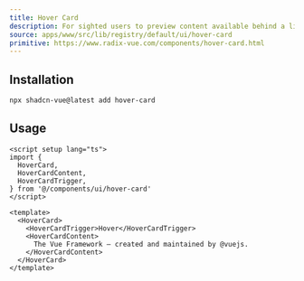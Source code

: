 ```yaml
---
title: Hover Card
description: For sighted users to preview content available behind a link.
source: apps/www/src/lib/registry/default/ui/hover-card
primitive: https://www.radix-vue.com/components/hover-card.html
---
```


<ComponentPreview name="HoverCardDemo" />

## Installation

```bash
npx shadcn-vue@latest add hover-card
```
## Usage

```vue
<script setup lang="ts">
import {
  HoverCard,
  HoverCardContent,
  HoverCardTrigger,
} from '@/components/ui/hover-card'
</script>

<template>
  <HoverCard>
    <HoverCardTrigger>Hover</HoverCardTrigger>
    <HoverCardContent>
      The Vue Framework – created and maintained by @vuejs.
    </HoverCardContent>
  </HoverCard>
</template>
```
